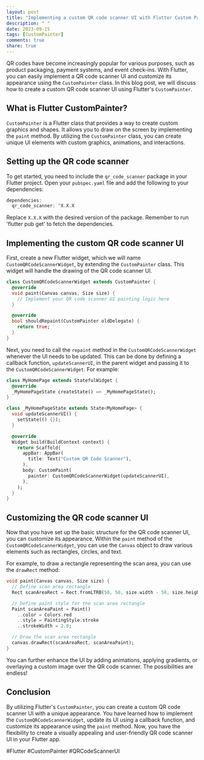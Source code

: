 ```yaml
---
layout: post
title: "Implementing a custom QR code scanner UI with Flutter Custom Painter"
description: " "
date: 2023-09-15
tags: [CustomPainter]
comments: true
share: true
---
```


QR codes have become increasingly popular for various purposes, such as product packaging, payment systems, and event check-ins. With Flutter, you can easily implement a QR code scanner UI and customize its appearance using the `CustomPainter` class. In this blog post, we will discuss how to create a custom QR code scanner UI using Flutter's `CustomPainter`.

## What is Flutter CustomPainter?

`CustomPainter` is a Flutter class that provides a way to create custom graphics and shapes. It allows you to draw on the screen by implementing the `paint` method. By utilizing the `CustomPainter` class, you can create unique UI elements with custom graphics, animations, and interactions.

## Setting up the QR code scanner

To get started, you need to include the `qr_code_scanner` package in your Flutter project. Open your `pubspec.yaml` file and add the following to your dependencies:

```dart
dependencies:
  qr_code_scanner: ^X.X.X
```

Replace `X.X.X` with the desired version of the package. Remember to run 'flutter pub get' to fetch the dependencies. 

## Implementing the custom QR code scanner UI

First, create a new Flutter widget, which we will name `CustomQRCodeScannerWidget`, by extending the `CustomPainter` class. This widget will handle the drawing of the QR code scanner UI.

```dart
class CustomQRCodeScannerWidget extends CustomPainter {
  @override
  void paint(Canvas canvas, Size size) {
    // Implement your QR code scanner UI painting logic here
  }

  @override
  bool shouldRepaint(CustomPainter oldDelegate) {
    return true;
  }
}
```

Next, you need to call the `repaint` method in the `CustomQRCodeScannerWidget` whenever the UI needs to be updated. This can be done by defining a callback function, `updateScannerUI`, in the parent widget and passing it to the `CustomQRCodeScannerWidget`. For example:

```dart
class MyHomePage extends StatefulWidget {
  @override
  _MyHomePageState createState() => _MyHomePageState();
}

class _MyHomePageState extends State<MyHomePage> {
  void updateScannerUI() {
    setState(() {});
  }

  @override
  Widget build(BuildContext context) {
    return Scaffold(
      appBar: AppBar(
        title: Text("Custom QR Code Scanner"),
      ),
      body: CustomPaint(
        painter: CustomQRCodeScannerWidget(updateScannerUI),
      ),
    );
  }
}
```

## Customizing the QR code scanner UI

Now that you have set up the basic structure for the QR code scanner UI, you can customize its appearance. Within the `paint` method of the `CustomQRCodeScannerWidget`, you can use the `Canvas` object to draw various elements such as rectangles, circles, and text. 

For example, to draw a rectangle representing the scan area, you can use the `drawRect` method:

```dart
void paint(Canvas canvas, Size size) {
  // Define scan area rectangle
  Rect scanAreaRect = Rect.fromLTRB(50, 50, size.width - 50, size.height - 50);

  // Define paint style for the scan area rectangle
  Paint scanAreaPaint = Paint()
    ..color = Colors.red
    ..style = PaintingStyle.stroke
    ..strokeWidth = 2.0;

  // Draw the scan area rectangle
  canvas.drawRect(scanAreaRect, scanAreaPaint);
}
```

You can further enhance the UI by adding animations, applying gradients, or overlaying a custom image over the QR code scanner. The possibilities are endless!

## Conclusion

By utilizing Flutter's `CustomPainter`, you can create a custom QR code scanner UI with a unique appearance. You have learned how to implement the `CustomQRCodeScannerWidget`, update its UI using a callback function, and customize its appearance using the `paint` method. Now, you have the flexibility to create a visually appealing and user-friendly QR code scanner UI in your Flutter app.

#Flutter #CustomPainter #QRCodeScannerUI